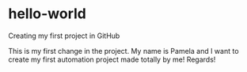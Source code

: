 # hello-world
Creating my first project in GitHub

This is my first change in the project. My name is Pamela and I want to create my first automation project made totally by me!
Regards!
